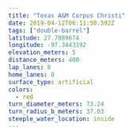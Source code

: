 ```yaml
---
title: "Texas A&M Corpus Christi"
date: 2019-04-12T06:11:50.592Z
tags: ["double-barrel"]
latitude: 27.7089674
longitude: -97.3443192
elevation_meters: 5
distance_meters: 400
lap_lanes: 8
home_lanes: 8
surface_type: artificial
colors:
  - red
turn_diameter_meters: 73.24
turn_radius_b_meters: 37.03
steeple_water_location: inside
---
```



